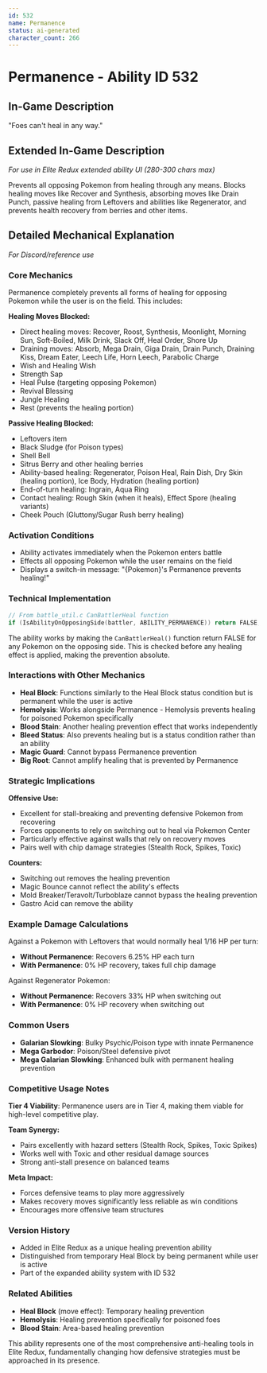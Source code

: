```yaml
---
id: 532
name: Permanence
status: ai-generated
character_count: 266
---
```


# Permanence - Ability ID 532

## In-Game Description
"Foes can't heal in any way."

## Extended In-Game Description
*For use in Elite Redux extended ability UI (280-300 chars max)*

Prevents all opposing Pokemon from healing through any means. Blocks healing moves like Recover and Synthesis, absorbing moves like Drain Punch, passive healing from Leftovers and abilities like Regenerator, and prevents health recovery from berries and other items.

## Detailed Mechanical Explanation
*For Discord/reference use*

### Core Mechanics
Permanence completely prevents all forms of healing for opposing Pokemon while the user is on the field. This includes:

**Healing Moves Blocked:**
- Direct healing moves: Recover, Roost, Synthesis, Moonlight, Morning Sun, Soft-Boiled, Milk Drink, Slack Off, Heal Order, Shore Up
- Draining moves: Absorb, Mega Drain, Giga Drain, Drain Punch, Draining Kiss, Dream Eater, Leech Life, Horn Leech, Parabolic Charge
- Wish and Healing Wish
- Strength Sap
- Heal Pulse (targeting opposing Pokemon)
- Revival Blessing
- Jungle Healing
- Rest (prevents the healing portion)

**Passive Healing Blocked:**
- Leftovers item
- Black Sludge (for Poison types)
- Shell Bell
- Sitrus Berry and other healing berries
- Ability-based healing: Regenerator, Poison Heal, Rain Dish, Dry Skin (healing portion), Ice Body, Hydration (healing portion)
- End-of-turn healing: Ingrain, Aqua Ring
- Contact healing: Rough Skin (when it heals), Effect Spore (healing variants)
- Cheek Pouch (Gluttony/Sugar Rush berry healing)

### Activation Conditions
- Ability activates immediately when the Pokemon enters battle
- Effects all opposing Pokemon while the user remains on the field
- Displays a switch-in message: "{Pokemon}'s Permanence prevents healing!"

### Technical Implementation
```c
// From battle_util.c CanBattlerHeal function
if (IsAbilityOnOpposingSide(battler, ABILITY_PERMANENCE)) return FALSE;
```

The ability works by making the `CanBattlerHeal()` function return FALSE for any Pokemon on the opposing side. This is checked before any healing effect is applied, making the prevention absolute.

### Interactions with Other Mechanics
- **Heal Block**: Functions similarly to the Heal Block status condition but is permanent while the user is active
- **Hemolysis**: Works alongside Permanence - Hemolysis prevents healing for poisoned Pokemon specifically
- **Blood Stain**: Another healing prevention effect that works independently
- **Bleed Status**: Also prevents healing but is a status condition rather than an ability
- **Magic Guard**: Cannot bypass Permanence prevention
- **Big Root**: Cannot amplify healing that is prevented by Permanence

### Strategic Implications
**Offensive Use:**
- Excellent for stall-breaking and preventing defensive Pokemon from recovering
- Forces opponents to rely on switching out to heal via Pokemon Center
- Particularly effective against walls that rely on recovery moves
- Pairs well with chip damage strategies (Stealth Rock, Spikes, Toxic)

**Counters:**
- Switching out removes the healing prevention
- Magic Bounce cannot reflect the ability's effects
- Mold Breaker/Teravolt/Turboblaze cannot bypass the healing prevention
- Gastro Acid can remove the ability

### Example Damage Calculations
Against a Pokemon with Leftovers that would normally heal 1/16 HP per turn:
- **Without Permanence**: Recovers 6.25% HP each turn
- **With Permanence**: 0% HP recovery, takes full chip damage

Against Regenerator Pokemon:
- **Without Permanence**: Recovers 33% HP when switching out
- **With Permanence**: 0% HP recovery when switching out

### Common Users
- **Galarian Slowking**: Bulky Psychic/Poison type with innate Permanence
- **Mega Garbodor**: Poison/Steel defensive pivot
- **Mega Galarian Slowking**: Enhanced bulk with permanent healing prevention

### Competitive Usage Notes
**Tier 4 Viability**: Permanence users are in Tier 4, making them viable for high-level competitive play.

**Team Synergy:**
- Pairs excellently with hazard setters (Stealth Rock, Spikes, Toxic Spikes)
- Works well with Toxic and other residual damage sources
- Strong anti-stall presence on balanced teams

**Meta Impact:**
- Forces defensive teams to play more aggressively
- Makes recovery moves significantly less reliable as win conditions
- Encourages more offensive team structures

### Version History
- Added in Elite Redux as a unique healing prevention ability
- Distinguished from temporary Heal Block by being permanent while user is active
- Part of the expanded ability system with ID 532

### Related Abilities
- **Heal Block** (move effect): Temporary healing prevention
- **Hemolysis**: Healing prevention specifically for poisoned foes
- **Blood Stain**: Area-based healing prevention

This ability represents one of the most comprehensive anti-healing tools in Elite Redux, fundamentally changing how defensive strategies must be approached in its presence.